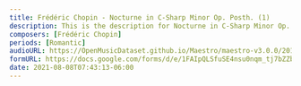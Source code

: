```yaml
---
title: Frédéric Chopin - Nocturne in C-Sharp Minor Op. Posth. (1)
description: This is the description for Nocturne in C-Sharp Minor Op. Posth. by Frédéric Chopin
composers: [Frédéric Chopin]
periods: [Romantic]
audioURL: https://OpenMusicDataset.github.io/Maestro/maestro-v3.0.0/2014/MIDI-UNPROCESSED_04-05_R1_2014_MID--AUDIO_05_R1_2014_wav--6.midi
formURL: https://docs.google.com/forms/d/e/1FAIpQLSfuSE4nsu0nqm_tj7bZZbwiGa43N2Fl6H-uvugtfm-VA0Ie0w/viewform
date: 2021-08-08T07:43:13-06:00
---
```

